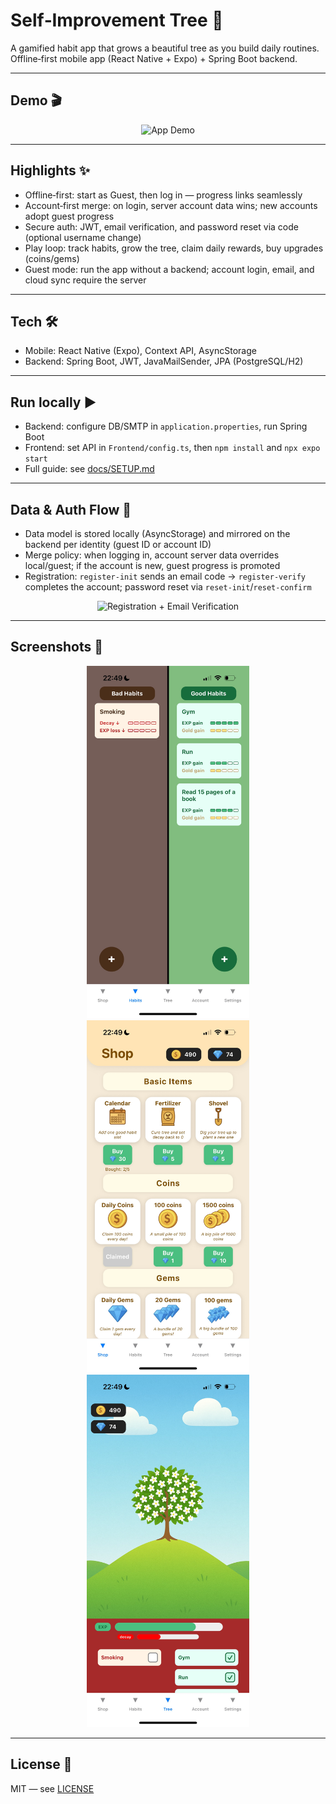 # Self‑Improvement Tree 🌱

A gamified habit app that grows a beautiful tree as you build daily routines. Offline‑first mobile app (React Native + Expo) + Spring Boot backend.

---

## Demo 🎬

<p align="center">
  <img src="docs/media/demo.gif" alt="App Demo" width="480" />
</p>

---

## Highlights ✨

- Offline‑first: start as Guest, then log in — progress links seamlessly
- Account‑first merge: on login, server account data wins; new accounts adopt guest progress
- Secure auth: JWT, email verification, and password reset via code (optional username change)
- Play loop: track habits, grow the tree, claim daily rewards, buy upgrades (coins/gems)
- Guest mode: run the app without a backend; account login, email, and cloud sync require the server

---

## Tech 🛠

- Mobile: React Native (Expo), Context API, AsyncStorage
- Backend: Spring Boot, JWT, JavaMailSender, JPA (PostgreSQL/H2)

---

## Run locally ▶️

- Backend: configure DB/SMTP in `application.properties`, run Spring Boot
- Frontend: set API in `Frontend/config.ts`, then `npm install` and `npx expo start`
- Full guide: see [docs/SETUP.md](docs/SETUP.md)

---

## Data & Auth Flow 🔐

- Data model is stored locally (AsyncStorage) and mirrored on the backend per identity (guest ID or account ID)
- Merge policy: when logging in, account server data overrides local/guest; if the account is new, guest progress is promoted
- Registration: `register-init` sends an email code → `register-verify` completes the account; password reset via `reset-init`/`reset-confirm`

<p align="center">
  <img src="docs/media/registration_and_email_verification.gif" alt="Registration + Email Verification" width="320" />
</p>

---

## Screenshots 📸

<p align="center">
  <img src="docs/media/habits_screen.png" alt="Habits Screen" width="260" />
  <img src="docs/media/shop_screen.png" alt="Shop" width="260" />
  <img src="docs/media/tree_screen.png" alt="Tree" width="260" />
</p>

---

## License 📝

MIT — see [LICENSE](LICENSE)
